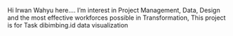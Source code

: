 Hi Irwan Wahyu here....
I’m interest in Project Management, Data, Design and the most effective workforces possible in Transformation, 
This project is for Task dibimbing.id data visualization
